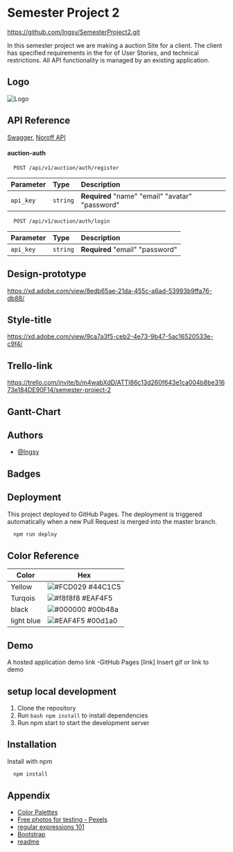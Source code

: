 # Semester Project 2

https://github.com/Ingsy/SemesterProject2.git

In this semester project we are making a auction Site for a client.
The client has specified requirements in the for of User Stories, and technical restrictions. All API functionality is managed by an existing application.

## Logo

![Logo](https://i.ibb.co/WG9LX11/Brand.png)

## API Reference

[Swagger](https://api.noroff.dev/docs/static/index.html),
[Noroff API](https://api.noroff.dev/docs/static/index.html)

#### auction-auth

```http
  POST /api/v1/auction/auth/register
```

| Parameter | Type     | Description                                     |
| :-------- | :------- | :---------------------------------------------- |
| `api_key` | `string` | **Required** "name" "email" "avatar" "password" |

```http
  POST /api/v1/auction/auth/login
```

| Parameter | Type     | Description                     |
| :-------- | :------- | :------------------------------ |
| `api_key` | `string` | **Required** "email" "password" |

## Design-prototype

https://xd.adobe.com/view/8edb65ae-21da-455c-a6ad-53993b9ffa76-db88/

## Style-title

https://xd.adobe.com/view/9ca7a3f5-ceb2-4e73-9b47-5ac16520533e-c9f4/

## Trello-link

https://trello.com/invite/b/m4wabXdD/ATTI86c13d260f643e1ca004b8be31673e184DE90F14/semester-project-2

## Gantt-Chart

## Authors

- [@Ingsy](https://github.com/Ingsy)

## Badges

## Deployment

This project deployed to GitHub Pages. The deployment is triggered automatically when a new Pull Request is merged into the master branch.

```bash
  npm run deploy
```

## Color Reference

| Color      | Hex                                                              |
| ---------- | ---------------------------------------------------------------- |
| Yellow     | ![#FCD029](https://via.placeholder.com/10/FCD029?text=+) #44C1C5 |
| Turqois    | ![#f8f8f8](https://via.placeholder.com/10/44C1C5?text=+) #EAF4F5 |
| black      | ![#000000](https://via.placeholder.com/10/000000?text=+) #00b48a |
| light blue | ![#EAF4F5](https://via.placeholder.com/10/EAF4F5?text=+) #00d1a0 |

## Demo

A hosted application demo link -GitHub Pages [link]
Insert gif or link to demo

## setup local development

1. Clone the repository
2. Run `bash npm install` to install dependencies
3. Run npm start to start the development server

## Installation

Install with npm

```bash
  npm install

```

## Appendix

- [Color Palettes](https://gillde.com/56-beautiful-color-palettes-for-your-next-design-project/)
- [Free photos for testing - Pexels](https://www.pexels.com/nb-no/)
- [regular expressions 101](https://regex101.com)
- [Bootstrap](https://getbootstrap.com/docs/5.2/getting-started/introduction/)
- [readme](https://readme.so/)
